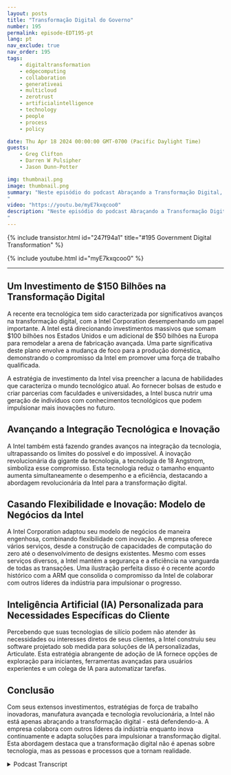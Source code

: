 ```yaml
---
layout: posts
title: "Transformação Digital do Governo"
number: 195
permalink: episode-EDT195-pt
lang: pt
nav_exclude: true
nav_order: 195
tags:
    - digitaltransformation
    - edgecomputing
    - collaboration
    - generativeai
    - multicloud
    - zerotrust
    - artificialintelligence
    - technology
    - people
    - process
    - policy

date: Thu Apr 18 2024 00:00:00 GMT-0700 (Pacific Daylight Time)
guests:
    - Greg Clifton
    - Darren W Pulsipher
    - Jason Dunn-Potter

img: thumbnail.png
image: thumbnail.png
summary: "Neste episódio do podcast Abraçando a Transformação Digital, Darren Pulsipher, Greg Clifton e Jason Dunn-Potter destacam os enormes investimentos da Intel em transformação digital. Eles discutem a jornada da Intel em direção à transformação digital, focando nos investimentos da empresa na diversificação da cadeia de suprimentos, no desenvolvimento da força de trabalho e em tecnologias de ponta como inteligência artificial. O podcast fornece uma análise aprofundada das inovações da Intel. Ele destaca o papel pioneiro da empresa na tecnologia, desde os mainframes até a nuvem.
"
video: "https://youtu.be/myE7kxqcoo0"
description: "Neste episódio do podcast Abraçando a Transformação Digital, Darren Pulsipher, Greg Clifton e Jason Dunn-Potter destacam os enormes investimentos da Intel em transformação digital. Eles discutem a jornada da Intel em direção à transformação digital, focando nos investimentos da empresa na diversificação da cadeia de suprimentos, no desenvolvimento da força de trabalho e em tecnologias de ponta como inteligência artificial. O podcast fornece uma análise aprofundada das inovações da Intel. Ele destaca o papel pioneiro da empresa na tecnologia, desde os mainframes até a nuvem.
"
---
```


<div>
{% include transistor.html id="247f94a1" title="#195 Government Digital Transformation" %}

{% include youtube.html id="myE7kxqcoo0" %}
</div>

---

## Um Investimento de $150 Bilhões na Transformação Digital

A recente era tecnológica tem sido caracterizada por significativos avanços na transformação digital, com a Intel Corporation desempenhando um papel importante. A Intel está direcionando investimentos massivos que somam $100 bilhões nos Estados Unidos e um adicional de $50 bilhões na Europa para remodelar a arena de fabricação avançada. Uma parte significativa deste plano envolve a mudança de foco para a produção doméstica, demonstrando o compromisso da Intel em promover uma força de trabalho qualificada.

A estratégia de investimento da Intel visa preencher a lacuna de habilidades que caracteriza o mundo tecnológico atual. Ao fornecer bolsas de estudo e criar parcerias com faculdades e universidades, a Intel busca nutrir uma geração de indivíduos com conhecimentos tecnológicos que podem impulsionar mais inovações no futuro.

## Avançando a Integração Tecnológica e Inovação

A Intel também está fazendo grandes avanços na integração da tecnologia, ultrapassando os limites do possível e do impossível. A inovação revolucionária da gigante da tecnologia, a tecnologia de 18 Angstrom, simboliza esse compromisso. Esta tecnologia reduz o tamanho enquanto aumenta simultaneamente o desempenho e a eficiência, destacando a abordagem revolucionária da Intel para a transformação digital.

## Casando Flexibilidade e Inovação: Modelo de Negócios da Intel

A Intel Corporation adaptou seu modelo de negócios de maneira engenhosa, combinando flexibilidade com inovação. A empresa oferece vários serviços, desde a construção de capacidades de computação do zero até o desenvolvimento de designs existentes. Mesmo com esses serviços diversos, a Intel mantém a segurança e a eficiência na vanguarda de todas as transações. Uma ilustração perfeita disso é o recente acordo histórico com a ARM que consolida o compromisso da Intel de colaborar com outros líderes da indústria para impulsionar o progresso.

## Inteligência Artificial (IA) Personalizada para Necessidades Específicas do Cliente

Percebendo que suas tecnologias de silício podem não atender às necessidades ou interesses diretos de seus clientes, a Intel construiu seu software projetado sob medida para soluções de IA personalizadas, Articulate. Esta estratégia abrangente de adoção de IA fornece opções de exploração para iniciantes, ferramentas avançadas para usuários experientes e um colega de IA para automatizar tarefas.

## Conclusão

Com seus extensos investimentos, estratégias de força de trabalho inovadoras, manufatura avançada e tecnologia revolucionária, a Intel não está apenas abraçando a transformação digital - está defendendo-a. A empresa colabora com outros líderes da indústria enquanto inova continuamente e adapta soluções para impulsionar a transformação digital. Esta abordagem destaca que a transformação digital não é apenas sobre tecnologia, mas as pessoas e processos que a tornam realidade.



<details>
<summary> Podcast Transcript </summary>

<p></p>

</details>
